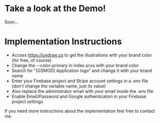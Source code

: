 # Take a look at the Demo!

Soon...

# Implementation Instructions

- Access https://undraw.co to get the illustrations with your brand color (for free, of course)
- Change the --color-primary in index.scss with your brand color
- Search for "[GSMOD] Application logo" and change it with your brand name
- Enter your Firebase project and Stripe account settings in a .env file (don't change the variable name, just its value)
- Also replace the administrator email with your email inside the .env file
- Enable Email/Password and Google authentication in your Firebase project settings

If you need more instructions about the implementation feel free to contact me.
